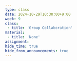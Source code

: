 ```yaml
---
type: class
date: 2024-10-29T10:30:00+9:00
week: 9
class:
 - title: 'Group Collaboration'
material:
 - title: 'None'
assignment: 
hide_time: true
hide_from_announcements: true
---
```

